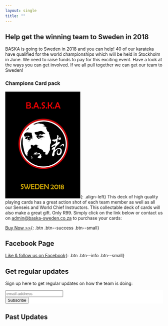 ```yaml
---
layout: single
title: ""
---
```


## Help get the winning team to Sweden in 2018

BASKA is going to Sweden in 2018 and you can help! 40 of our karateka have
qualified for the world championships which will be held in Stockholm in June. We need to raise funds to pay for this exciting event. Have a look
at the ways you can get involved. If we all pull together we can get our team
to Sweden!

### Champions Card pack
![image-left](/assets/img/deck-back.png){: .align-left}
This deck of high quality playing cards has a great action shot of each team
member as well as all our Senseis and World Chief Instructors. This collectable
deck of cards will also make a great gift. Only R99. Simply click on the link
below or contact us on [admin@baska-sweden.co.za](mailto:admin@baska-sweden.co.za) to purchase your cards:

[Buy Now >>](https://docs.google.com/forms/d/e/1FAIpQLSe69eO89aGfjMKQGKyXCxKYujk1CHV_cxDB5cMITNFN8oMq4w/viewform?usp=pp_url&entry.1293732567=1&entry.2072645706=South+Africa){: .btn .btn--success .btn--small}

## Facebook Page
[Like & follow us on Facebook](https://www.facebook.com/Baska-Sweden-2018-1427271897380852){: .btn .btn--info .btn--small}

## Get regular updates
Sign up here to get regular updates on how the team is doing:

<!-- Begin MailChimp Signup Form -->
<link href="//cdn-images.mailchimp.com/embedcode/horizontal-slim-10_7.css" rel="stylesheet" type="text/css">
<style type="text/css">
    #mc_embed_signup{background:#fff; font:14px Helvetica,Arial,sans-serif; width:100%;}
    /* Add your own MailChimp form style overrides in your site stylesheet or in this style block.
       We recommend moving this block and the preceding CSS link to the HEAD of your HTML file. */
</style>
<div id="mc_embed_signup">
    <form action="https://baska-sweden.us12.list-manage.com/subscribe/post?u=f66546b13ce7dd22d10174120&amp;id=88b765fcfa" method="post" id="mc-embedded-subscribe-form" name="mc-embedded-subscribe-form" class="validate" novalidate>
        <div id="mc_embed_signup_scroll">
            <input type="email" value="" name="EMAIL" class="email" id="mce-EMAIL" placeholder="email address" required>
            <!-- real people should not fill this in and expect good things - do not remove this or risk form bot signups-->
            <div style="position: absolute; left: -5000px;" aria-hidden="true">
                <input type="text" name="b_f66546b13ce7dd22d10174120_88b765fcfa" tabindex="-1" value="">
            </div>
            <div class="clear">
                <input type="submit" value="Subscribe" name="subscribe" id="mc-embedded-subscribe" class="button">
            </div>
        </div>
    </form>
</div>
<!--End mc_embed_signup-->

## Past Updates
<style type="text/css">
.display_archive {
    font-family: -apple-system,BlinkMacSystemFont,"Roboto","Segoe UI","Helvetica Neue","Lucida Grande",Arial,sans-serif;
    line-height: 1.5;
    font-size: 1em;
}
.campaign {line-height: 125%; margin: 5px;}
</style>

<script language="javascript" src="//baska.us12.list-manage.com/generate-js/?u=f66546b13ce7dd22d10174120&fid=8529&show=10" type="text/javascript"></script>

